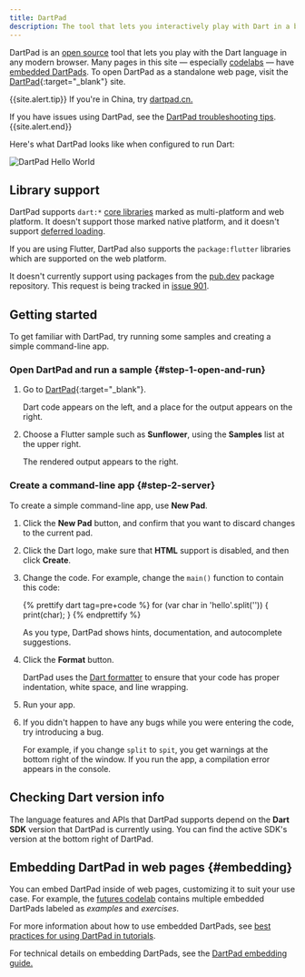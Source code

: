 ```yaml
---
title: DartPad
description: The tool that lets you interactively play with Dart in a browser.
---
```


DartPad is an [open source](https://github.com/dart-lang/dart-pad) tool
that lets you play with the Dart language in any modern browser.
Many pages in this site — especially [codelabs](/codelabs) —
have [embedded DartPads](#embedding).
To open DartPad as a standalone web page, 
visit the [DartPad][]{:target="_blank"} site.

{{site.alert.tip}}
  If you're in China, try [dartpad.cn.](https://dartpad.cn)

  If you have issues using DartPad, see the [DartPad troubleshooting
  tips](/tools/dartpad/troubleshoot).
{{site.alert.end}}

Here's what DartPad looks like when configured to run Dart:

<img src="{% asset dartpad-hello.png @path %}" alt="DartPad Hello World" />


## Library support

DartPad supports `dart:*` [core libraries](/guides/libraries) marked as
multi-platform and web platform. It doesn't support those marked native
platform, and it doesn't support [deferred loading][].

If you are using Flutter, DartPad also supports the `package:flutter` libraries
which are supported on the web platform.

It doesn't currently support using packages from the [pub.dev]({{site.pub}}) 
package repository. This request is being tracked in [issue 901][].

## Getting started

To get familiar with DartPad,
try running some samples and creating a simple command-line app.


### Open DartPad and run a sample {#step-1-open-and-run}

1. Go to [DartPad][]{:target="_blank"}.  
   
   Dart code appears on the left, and 
   a place for the output appears on the right.
  

2. Choose a Flutter sample such as **Sunflower**, 
   using the **Samples** list at the upper right.  
   
   The rendered output appears to the right.


### Create a command-line app {#step-2-server}

To create a simple command-line app, use **New Pad**.

1. Click the **New Pad** button,
   and confirm that you want to discard changes to the current pad.
   

2. Click the Dart logo, make sure that **HTML** support is disabled,
   and then click **Create**.
   

3. Change the code. For example, change the `main()` function
   to contain this code:  
   
   <!-- library-tour/string-tests/bin/main.dart -->
   {% prettify dart tag=pre+code %}
   for (var char in 'hello'.split('')) {
     print(char);
   }
   {% endprettify %}  
   
   As you type, DartPad shows hints, documentation,
   and autocomplete suggestions.
   

4. Click the **Format** button.  
   
   DartPad uses the [Dart formatter](/tools/dart-format)
   to ensure that your code has proper indentation, white space,
   and line wrapping.
   

5. Run your app.
   

6. If you didn't happen to have any bugs while you were entering the code,
   try introducing a bug.  

   For example, if you change `split` to `spit`,
   you get warnings at the bottom right of the window.
   If you run the app, a compilation error appears in the console.


## Checking Dart version info

The language features and APIs that DartPad supports depend on the
**Dart SDK** version that DartPad is currently using.
You can find the active SDK's version at the bottom right of DartPad.

## Embedding DartPad in web pages {#embedding}

You can embed DartPad inside of web pages,
customizing it to suit your use case.
For example, the [futures codelab][]
contains multiple embedded DartPads
labeled as _examples_ and _exercises_.

For more information about how to use embedded DartPads, see
[best practices for using DartPad in tutorials][].

For technical details on embedding DartPads, see the
[DartPad embedding guide.][]

[DartPad]: {{site.dartpad}}
[best practices for using DartPad in tutorials]: /resources/dartpad-best-practices
[DartPad embedding guide.]: https://github.com/dart-lang/dart-pad/wiki/Embedding-Guide
[deferred loading]: /guides/language/language-tour#lazily-loading-a-library
[futures codelab]: /codelabs/async-await
[issue 901]: https://github.com/dart-lang/dart-pad/issues/901
